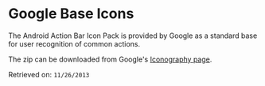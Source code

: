 Google Base Icons
=================

The Android Action Bar Icon Pack is provided by Google as a standard base for user recognition of common actions.

The zip can be downloaded from Google's [Iconography page](http://developer.android.com/design/style/iconography.html).

Retrieved on: `11/26/2013`
